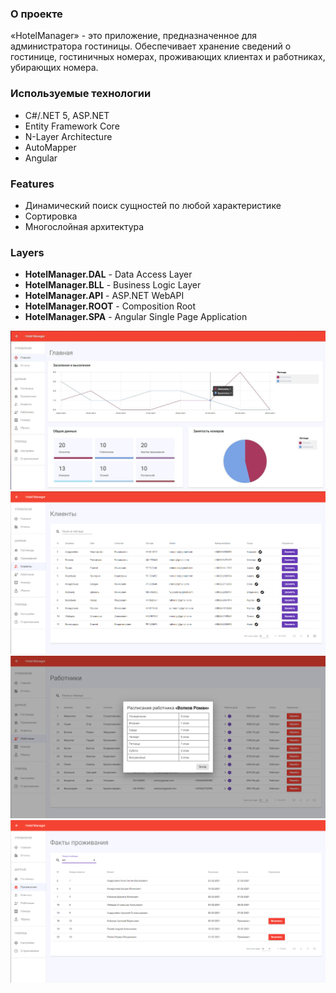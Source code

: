 ### О проекте
«HotelManager» - это приложение, предназначенное для администратора гостиницы. Обеспечивает хранение сведений о гостинице, гостиничных номерах, проживающих клиентах и работниках, убирающих номера.

### Используемые технологии
* С#/.NET 5, ASP.NET
* Entity Framework Core
* N-Layer Architecture
* AutoMapper
* Angular

### Features
* Динамический поиск сущностей по любой характеристике
* Сортировка
* Многослойная архитектура

### Layers
* **HotelManager.DAL** - Data Access Layer
* **HotelManager.BLL** - Business Logic Layer
* **HotelManager.API** - ASP.NET WebAPI
* **HotelManager.ROOT** - Composition Root
* **HotelManager.SPA** - Angular Single Page Application

![alt text](/Screenshots/screenshot1.jpg?raw=true)
![alt text](/Screenshots/screenshot2.png?raw=true)
![alt text](/Screenshots/screenshot3.png?raw=true)
![alt text](/Screenshots/screenshot4.png?raw=true)
